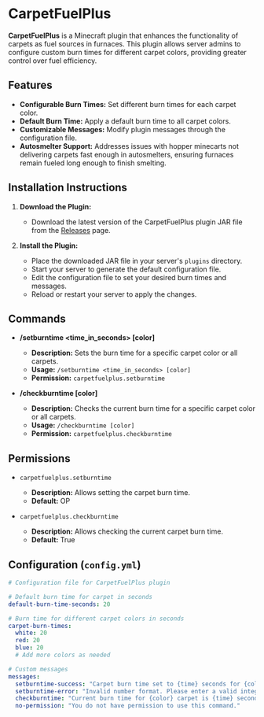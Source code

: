 # CarpetFuelPlus

**CarpetFuelPlus** is a Minecraft plugin that enhances the functionality of carpets as fuel sources in furnaces. This plugin allows server admins to configure custom burn times for different carpet colors, providing greater control over fuel efficiency.

## Features

- **Configurable Burn Times:** Set different burn times for each carpet color.
- **Default Burn Time:** Apply a default burn time to all carpet colors.
- **Customizable Messages:** Modify plugin messages through the configuration file.
- **Autosmelter Support:** Addresses issues with hopper minecarts not delivering carpets fast enough in autosmelters, ensuring furnaces remain fueled long enough to finish smelting.

## Installation Instructions

1. **Download the Plugin:**
   - Download the latest version of the CarpetFuelPlus plugin JAR file from the [Releases](https://github.com/yourusername/carpet-fuel-plus/releases) page.

2. **Install the Plugin:**
   - Place the downloaded JAR file in your server's `plugins` directory.
   - Start your server to generate the default configuration file.
   - Edit the configuration file to set your desired burn times and messages.
   - Reload or restart your server to apply the changes.

## Commands

- **/setburntime <time_in_seconds> [color]**
  - **Description:** Sets the burn time for a specific carpet color or all carpets.
  - **Usage:** `/setburntime <time_in_seconds> [color]`
  - **Permission:** `carpetfuelplus.setburntime`

- **/checkburntime [color]**
  - **Description:** Checks the current burn time for a specific carpet color or all carpets.
  - **Usage:** `/checkburntime [color]`
  - **Permission:** `carpetfuelplus.checkburntime`

## Permissions

- `carpetfuelplus.setburntime`
  - **Description:** Allows setting the carpet burn time.
  - **Default:** OP

- `carpetfuelplus.checkburntime`
  - **Description:** Allows checking the current carpet burn time.
  - **Default:** True

## Configuration (`config.yml`)

```yaml
# Configuration file for CarpetFuelPlus plugin

# Default burn time for carpet in seconds
default-burn-time-seconds: 20

# Burn time for different carpet colors in seconds
carpet-burn-times:
  white: 20
  red: 20
  blue: 20
  # Add more colors as needed

# Custom messages
messages:
  setburntime-success: "Carpet burn time set to {time} seconds for {color} carpet."
  setburntime-error: "Invalid number format. Please enter a valid integer."
  checkburntime: "Current burn time for {color} carpet is {time} seconds."
  no-permission: "You do not have permission to use this command."

